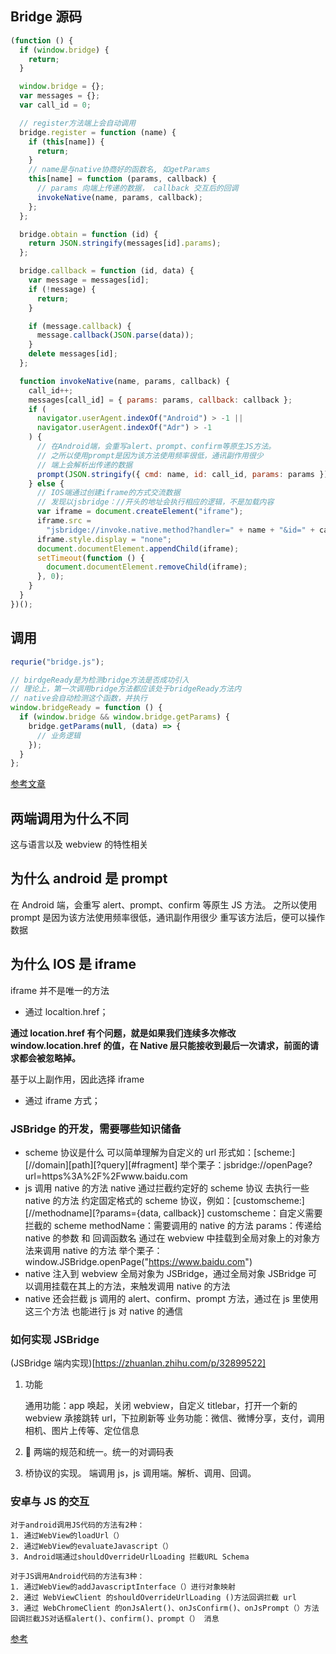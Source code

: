## Bridge 源码

```js
(function () {
  if (window.bridge) {
    return;
  }

  window.bridge = {};
  var messages = {};
  var call_id = 0;

  // register方法端上会自动调用
  bridge.register = function (name) {
    if (this[name]) {
      return;
    }
    // name是与native协商好的函数名, 如getParams
    this[name] = function (params, callback) {
      // params 向端上传递的数据， callback 交互后的回调
      invokeNative(name, params, callback);
    };
  };

  bridge.obtain = function (id) {
    return JSON.stringify(messages[id].params);
  };

  bridge.callback = function (id, data) {
    var message = messages[id];
    if (!message) {
      return;
    }

    if (message.callback) {
      message.callback(JSON.parse(data));
    }
    delete messages[id];
  };

  function invokeNative(name, params, callback) {
    call_id++;
    messages[call_id] = { params: params, callback: callback };
    if (
      navigator.userAgent.indexOf("Android") > -1 ||
      navigator.userAgent.indexOf("Adr") > -1
    ) {
      // 在Android端，会重写alert、prompt、confirm等原生JS方法。
      // 之所以使用prompt是因为该方法使用频率很低，通讯副作用很少
      // 端上会解析出传递的数据
      prompt(JSON.stringify({ cmd: name, id: call_id, params: params }), "");
    } else {
      // IOS端通过创建iframe的方式交流数据
      // 发现以jsbridge：//开头的地址会执行相应的逻辑，不是加载内容
      var iframe = document.createElement("iframe");
      iframe.src =
        "jsbridge://invoke.native.method?handler=" + name + "&id=" + call_id;
      iframe.style.display = "none";
      document.documentElement.appendChild(iframe);
      setTimeout(function () {
        document.documentElement.removeChild(iframe);
      }, 0);
    }
  }
})();
```

## 调用

```js
requrie("bridge.js");

// birdgeReady是为检测bridge方法是否成功引入
// 理论上，第一次调用bridge方法都应该处于bridgeReady方法内
// native会自动检测这个函数，并执行
window.bridgeReady = function () {
  if (window.bridge && window.bridge.getParams) {
    bridge.getParams(null, (data) => {
      // 业务逻辑
    });
  }
};
```

[参考文章](https://segmentfault.com/a/1190000010356403)

## 两端调用为什么不同

这与语言以及 webview 的特性相关

## 为什么 android 是 prompt

在 Android 端，会重写 alert、prompt、confirm 等原生 JS 方法。
之所以使用 prompt 是因为该方法使用频率很低，通讯副作用很少
重写该方法后，便可以操作数据

## 为什么 IOS 是 iframe

iframe 并不是唯一的方法

- 通过 localtion.href；

**通过 location.href 有个问题，就是如果我们连续多次修改 window.location.href 的值，在 Native 层只能接收到最后一次请求，前面的请求都会被忽略掉。**

基于以上副作用，因此选择 iframe

- 通过 iframe 方式；

### JSBridge 的开发，需要哪些知识储备

- scheme 协议是什么
  可以简单理解为自定义的 url
  形式如：[scheme:][//domain][path][?query][#fragment]
  举个栗子：jsbridge://openPage?url=https%3A%2F%2Fwww.baidu.com
- js 调用 native 的方法
  native 通过拦截约定好的 scheme 协议 去执行一些 native 的方法
  约定固定格式的 scheme 协议，例如：[customscheme:][//methodname][?params={data, callback}]
  customscheme：自定义需要拦截的 scheme
  methodName：需要调用的 native 的方法
  params：传递给 native 的参数 和 回调函数名
  通过在 webview 中挂载到全局对象上的对象方法来调用 native 的方法
  举个栗子：window.JSBridge.openPage("https://www.baidu.com")
- native 注入到 webview 全局对象为 JSBridge，通过全局对象 JSBridge 可以调用挂载在其上的方法，来触发调用 native 的方法
- native 还会拦截 js 调用的 alert、confirm、prompt 方法，通过在 js 里使用这三个方法 也能进行 js 对 native 的通信

### 如何实现 JSBridge

(JSBridge 端内实现)[https://zhuanlan.zhihu.com/p/32899522]

1. 功能

   通用功能：app 唤起，关闭 webview，自定义 titlebar，打开一个新的 webview 承接跳转 url，下拉刷新等
   业务功能：微信、微博分享，支付，调用相机、图片上传等、定位信息

2.  两端的规范和统一。统一的对调码表

3. 桥协议的实现。 端调用 js，js 调用端。解析、调用、回调。

### 安卓与 JS 的交互

    对于android调用JS代码的方法有2种：
    1. 通过WebView的loadUrl（）
    2. 通过WebView的evaluateJavascript（）
    3. Android端通过shouldOverrideUrlLoading 拦截URL Schema

    对于JS调用Android代码的方法有3种：
    1. 通过WebView的addJavascriptInterface（）进行对象映射
    2. 通过 WebViewClient 的shouldOverrideUrlLoading ()方法回调拦截 url
    3. 通过 WebChromeClient 的onJsAlert()、onJsConfirm()、onJsPrompt（）方法回调拦截JS对话框alert()、confirm()、prompt（） 消息

[参考](https://mp.weixin.qq.com/s/PipKSnMQaTBhE5kSwG3DVQ)
